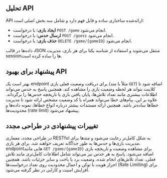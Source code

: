 
## تحلیل API

API ارائه‌شده ساختاری ساده و قابل فهم دارد و شامل سه بخش اصلی است:

* **ایجاد بازی:** با درخواست `POST /game` انجام می‌شود.
* **ارسال حدس:** با درخواست `POST /guess` انجام می‌شود.
* **حذف بازی:** با درخواست `DELETE /game/{gameID}` انجام می‌شود.

داده‌ها در قالب JSON منتقل می‌شوند و استفاده از شناسه یکتا برای هر بازی، مدیریت sessionها را ساده کرده است.



## پیشنهاد برای بهبود API

بهتر است یک endpoint برای دریافت وضعیت فعلی بازی (مثلاً با متد `GET`) اضافه شود تا کلاینت بتواند هر لحظه وضعیت بازی را مشاهده کند. همچنین پاسخ به حدس می‌تواند اطلاعات بیشتری مانند تعداد تلاش‌ها، پایان یافتن بازی یا تاریخچه حدس‌ها را برگرداند. علاوه بر این، پیام‌های خطا می‌تواند همراه با کد وضعیت مشخص ارائه شود تا مدیریت خطاها ساده‌تر باشد. همچنین ارائه مستندات بیشتر درباره انواع خطاها، نمونه داده‌ها و محدودیت‌ها (rate limit) پیشنهاد می‌شود.



## تغییرات پیشنهادی در طراحی مجدد

در طراحی مجدد، معماری RESTful به شکل کامل‌تر رعایت می‌شود و متدها برای مدیریت بازی‌ها و حدس‌ها به طور جداگانه تعریف خواهند شد. برای هر بازی، endpoint‌هایی مانند `GET /game/{gameID}` برای مشاهده وضعیت و تاریخچه بازی اضافه می‌شود. پاسخ به هر حدس نیز می‌تواند شامل اطلاعات کامل‌تری مانند تلاش فعلی، تعداد تلاش‌های انجام شده، وضعیت برد یا باخت و سایر جزئیات باشد. همچنین احراز هویت با توکن و اعمال محدودیت روی تعداد درخواست‌ها (Rate Limiting) برای افزایش امنیت و کارایی در نظر گرفته می‌شود.



